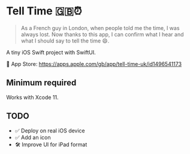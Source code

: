 # Tell Time 🇬🇧⏰

>As a French guy in London, when people told me the time, I was always lost. Now thanks to this app, I can confirm what I hear and what I should say to tell the time 😄.

A tiny iOS Swift project with SwiftUI.

📲 App Store: https://apps.apple.com/gb/app/tell-time-uk/id1496541173

## Minimum required

Works with Xcode 11.

## TODO

* ✅ Deploy on real iOS device
* ✅ Add an icon
* 🛠 Improve UI for iPad format
